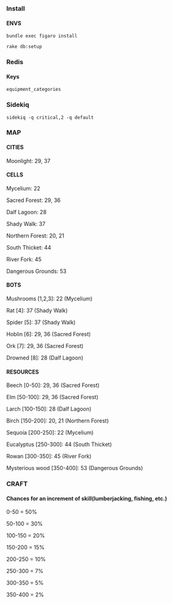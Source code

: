 ### Install
#### ENVS
`bundle exec figaro install`

`rake db:setup`

### Redis
#### Keys
`equipment_categories`

### Sidekiq
`sidekiq -q critical,2 -q default`

### MAP
#### CITIES
Moonlight: 29, 37

#### CELLS
Mycelium: 22

Sacred Forest: 29, 36

Dalf Lagoon: 28

Shady Walk: 37

Northern Forest: 20, 21

South Thicket: 44

River Fork: 45

Dangerous Grounds: 53

#### BOTS
Mushrooms [1,2,3]: 22 (Mycelium)

Rat [4]: 37 (Shady Walk)

Spider [5]: 37 (Shady Walk)

Hoblin [6]: 29, 36 (Sacred Forest)

Ork [7]: 29, 36 (Sacred Forest)

Drowned [8]: 28 (Dalf Lagoon)

#### RESOURCES
Beech [0-50]: 29, 36 (Sacred Forest)

Elm [50-100]: 29, 36 (Sacred Forest)

Larch [100-150]: 28 (Dalf Lagoon)

Birch [150-200]: 20, 21 (Northern Forest)

Sequoia [200-250]: 22 (Mycelium)

Eucalyptus [250-300]: 44 (South Thicket)

Rowan [300-350]: 45 (River Fork)

Mysterious wood [350-400]: 53 (Dangerous Grounds)

### CRAFT
#### Chances for an increment of skill(lumberjacking, fishing, etc.)
0-50 = 50%

50-100 = 30%

100-150 = 20%

150-200 = 15%

200-250 = 10%

250-300 = 7%

300-350 = 5%

350-400 = 2%
